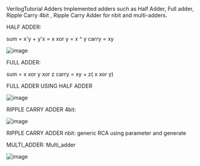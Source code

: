 VerilogTutorial
Adders
Implemented adders such as Half Adder, Full adder, Ripple Carry 4bit , Ripple Carry Adder for nbit and multi-adders.

HALF ADDER: 

sum = x'y + y'x = x xor y = x ^ y 
carry = xy

![image](https://github.com/ravalika-karnati/VerilogTutorial/assets/131842119/f32be1b2-c4a6-4d15-8e08-2322c3c46261)

FULL ADDER: 

sum = x xor y xor z 
carry = xy + z( x xor y)

FULL ADDER USING HALF ADDER

![image](https://github.com/ravalika-karnati/VerilogTutorial/assets/131842119/0c972d39-2a77-4bce-8cbe-09d8e8c72738)


RIPPLE CARRY ADDER 4bit:

![image](https://github.com/ravalika-karnati/VerilogTutorial/assets/131842119/04fabdb5-eaf9-41b0-9470-1b2ccca4d50a)


RIPPLE CARRY ADDER nbit: generic RCA using parameter and generate

MULTI_ADDER:
Multi_adder

![image](https://github.com/ravalika-karnati/VerilogTutorial/assets/131842119/9ee48ad8-74b7-4158-8c97-a1aad8517c8f)


